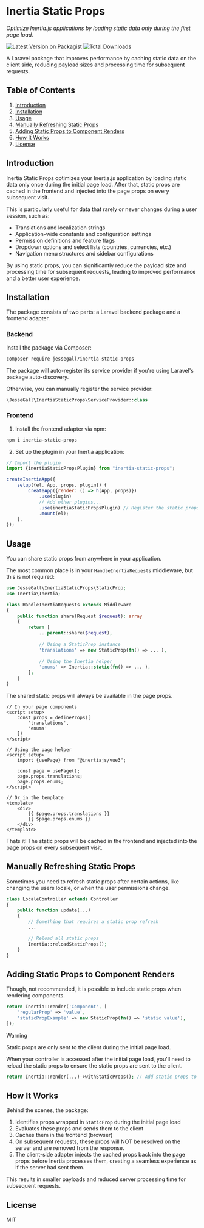 # Inertia Static Props

*Optimize Inertia.js applications by loading static data only during the first page load.*

[![Latest Version on Packagist](https://img.shields.io/packagist/v/jessegall/inertia-static-props.svg?style=flat-square)](https://packagist.org/packages/jessegall/inertia-static-props)
[![Total Downloads](https://img.shields.io/packagist/dt/jessegall/inertia-static-props.svg?style=flat-square)](https://packagist.org/packages/jessegall/inertia-static-props)

A Laravel package that improves performance by caching static data on the client side, reducing payload sizes and
processing time for subsequent requests.

## Table of Contents

1. [Introduction](#introduction)
2. [Installation](#installation)
3. [Usage](#usage)
4. [Manually Refreshing Static Props](#manually-refreshing-static-props)
5. [Adding Static Props to Component Renders](#adding-static-props-to-component-renders)
6. [How It Works](#how-it-works)
7. [License](#license)

## Introduction

Inertia Static Props optimizes your Inertia.js application by loading static data only once during the initial
page load. After that, static props are cached in the frontend and injected into the page props on every subsequent
visit.

This is particularly useful for data that rarely or never changes during a user session, such as:

- Translations and localization strings
- Application-wide constants and configuration settings
- Permission definitions and feature flags
- Dropdown options and select lists (countries, currencies, etc.)
- Navigation menu structures and sidebar configurations

By using static props, you can significantly reduce the payload size and processing time for subsequent requests,
leading to improved performance and a better user experience.

## Installation

The package consists of two parts: a Laravel backend package and a frontend adapter.

### Backend

Install the package via Composer:

```bash
composer require jessegall/inertia-static-props
```

The package will auto-register its service provider if you're using Laravel's package auto-discovery.

Otherwise, you can manually register the service provider:

```php
\JesseGall\InertiaStaticProps\ServiceProvider::class
```

### Frontend

1. Install the frontend adapter via npm:

```bash
npm i inertia-static-props
```

2. Set up the plugin in your Inertia application:

```js
// Import the plugin
import {inertiaStaticPropsPlugin} from "inertia-static-props";

createInertiaApp({
    setup({el, App, props, plugin}) {
        createApp({render: () => h(App, props)})
            .use(plugin)
            // Add other plugins...
            .use(inertiaStaticPropsPlugin) // Register the static props plugin
            .mount(el);
    },
});
```
## Usage

You can share static props from anywhere in your application.

The most common place is in your `HandleInertiaRequests` middleware, but this is not required:

```php
use JesseGall\InertiaStaticProps\StaticProp;
use Inertia\Inertia;

class HandleInertiaRequests extends Middleware
{
    public function share(Request $request): array
    {
        return [
            ...parent::share($request),
  
            // Using a StaticProp instance
            'translations' => new StaticProp(fn() => ... ),
            
            // Using the Inertia helper
            'enums' => Inertia::static(fn() => ... ),
        ];
    }
}
```

The shared static props will always be available in the page props.

```vue
// In your page components
<script setup>
    const props = defineProps([
        'translations',
        'enums'
    ])
</script>

// Using the page helper
<script setup>
    import {usePage} from "@inertiajs/vue3";

    const page = usePage();
    page.props.translations;
    page.props.enums;
</script>

// Or in the template
<template>
    <div>
        {{ $page.props.translations }}
        {{ $page.props.enums }}
    </div>
</template>
```

Thats it! The static props will be cached in the frontend and injected into the page props on every subsequent visit.

## Manually Refreshing Static Props

Sometimes you need to refresh static props after certain actions, like changing the users locale, or when the user
permissions change.

```php
class LocaleController extends Controller
{
    public function update(...)
    {
        // Something that requires a static prop refresh
        ... 

        // Reload all static props
        Inertia::reloadStaticProps();
    }
}
```

## Adding Static Props to Component Renders

Though, not recommended, it is possible to include static props when rendering components.

```php
return Inertia::render('Component', [
    'regularProp' => 'value',
    'staticPropExample' => new StaticProp(fn() => 'static value'),
]);
```

> [!WARNING]  
> Static props are only sent to the client during the initial page load.

When your controller is accessed after the initial page load, you'll need to reload the static props to ensure the
static props are sent to the client.

```php
return Inertia::render(...)->withStaticProps(); // Add static props to the response
```

## How It Works

Behind the scenes, the package:

1. Identifies props wrapped in `StaticProp` during the initial page load
2. Evaluates these props and sends them to the client
3. Caches them in the frontend (browser)
4. On subsequent requests, these props will NOT be resolved on the server and are removed from the response.
5. The client-side adapter injects the cached props back into the page props before Inertia processes them, creating a
   seamless experience as if the server had sent them.

This results in smaller payloads and reduced server processing time for subsequent requests.

## License

MIT
